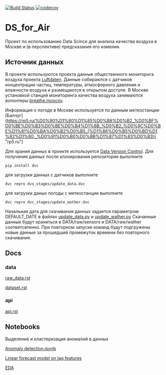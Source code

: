 [![Build Status](https://travis-ci.org/aerubanov/DS_for_Air.svg?branch=master)](https://travis-ci.org/aerubanov/DS_for_Air)
[![codecov](https://codecov.io/gh/aerubanov/DS_for_Air/branch/master/graph/badge.svg)](https://codecov.io/gh/aerubanov/DS_for_Air)
# DS_for_Air
Проект по использованию Data Scince для анализа качества воздуха в Москве и (в перспективе) предсказания его измения. 

## Источник данных
В проекте используются проекта данные общественного мониторнга воздуха проекта
[Luftdaten](https://luftdaten.info/ "luftdaten.info"). Данные собираются с датчиков концентрации частиц, температуры, атмосферного
давления и влажности воздуха и размещаются в открытом доступе. В Москве установкой станций мониторинга качества воздуха занимаются
волонтеры [breathe.moscov](https://breathe.moscow/ "breathe.moscow").

Информация о погоде в Москве используется по данным метеостанции [Балчуг](https://rp5.ru/%D0%90%D1%80%D1%85%D0%B8%D0%B2_%D0%BF%D0%BE%D0%B3%D0%BE%D0%B4%D1%8B_%D0%B2_%D0%9C%D0%BE%D1%81%D0%BA%D0%B2%D0%B5_(%D1%86%D0%B5%D0%BD%D1%82%D1%80,_%D0%91%D0%B0%D0%BB%D1%87%D1%83%D0%B3\) "rp5.ru")  

Для храния данных в проекте используется [Data Version Control](https://dvc.org/ "Open-source Version Control System
for Machine Learning Projects"). Для получения данных после клонирования репозитория выполните
```
pip install dvc
```
для загрузки данных с датчиков выполните
```
dvc repro dvs_stages/update_data.dvc
```
для загрузки даных погоды с метеостанции выполните
```
dvc repro dvc_stages/update_wather.dvc
```
Начальная дата для скачивания данных задается параметром DEFAULT_DATE в 
файлах [update_data.py](src/data/update_data.py) и [update_wather.py](src/data/update_wather.py)
Скачанные данные будут храниться в DATA/raw/sensors и DATA/raw/wather соответсвтенно. При повторном
 запуске команд будут подгружены новые данные за прошедший промежуток времени без повторного скачивания. 


## Docs
### data
[raw_data.rst](docs/data/raw_data.rst)

[dataset.rst](docs/data/dataset.rst)

### api
[api.rst](docs/api/api.rst)
## Notebooks
Выделение и кластеризация аномалий в данных
 
 [Anomaly detection.ipynb](notebooks/Anomaly%20detection.ipynb)
 
 [Linear forecast model on lag features](notebooks/forecasting_sensor_P1.ipynb)

[EDA](notebooks/EDA.ipynb)